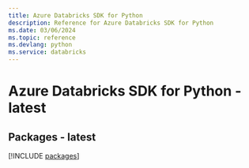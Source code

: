 ```yaml
---
title: Azure Databricks SDK for Python
description: Reference for Azure Databricks SDK for Python
ms.date: 03/06/2024
ms.topic: reference
ms.devlang: python
ms.service: databricks
---
```

# Azure Databricks SDK for Python - latest
## Packages - latest
[!INCLUDE [packages](databricks-index.md)]